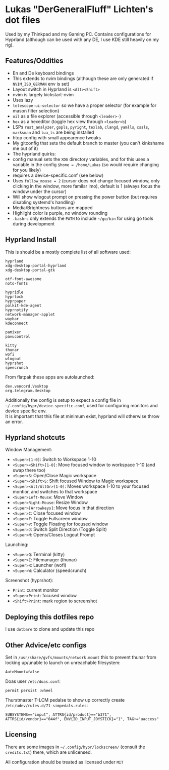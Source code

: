 # Lukas "DerGeneralFluff" Lichten's dot files
Used by my Thinkpad and my Gaming PC. Contains configurations for Hyprland
(although can be used with any DE, I use KDE still heavily on my rig).  

## Features/Oddities
- En and De keyboard bindings
 - This extends to nvim bindings (although these are only generated if `NVIM_ISO_GERMAN` env is set)
 - Layout switch in Hyprland is `<Alt><Shift>`
- nvim is largely kickstart-nvim
 - Uses lazy
 - `telescope-ui-selector` so we have a proper selector (for example for mason filter selection)
 - `oil` as a file explorer (accessible through `<leader>-`)
 - `hex` as a hexeditor (toggle hex view through `<leader>b`)
 - LSPs `rust_analyzer`, `gopls`, `pyright`, `texlab`, `clangd`, `yamlls`, `cssls`, `marksman` and `lua_ls` are being installed
- htop config with small appearence tweaks
- My gitconfig that sets the default branch to master (you can't kinkshame me out of it)
- The hyprland quirks:
 - config manual sets the `XDG` directory variables, and for this uses a variable in the config `$home = /home/Lukas` (so would require changing for you likely)
 - requires a device-specific.conf (see below)
 - Uses `follow_mouse = 2` (cursor does not change focused window, only clicking in the window, more familar imo), default is 1 (always focus the window under the cursor)
 - Will show wlogout prompt on pressing the power button (but requires disabling systemd's handling)
 - Media/Brightness buttons are mapped
 - Highlight color is purple, no window rounding
- `.bashrc` only extends the `PATH` to include `~/go/bin` for using go tools during development

## Hyprland Install
This is should be a mostly complete list of all software used:
```
hyprland
xdg-desktop-portal-hyprland
xdg-desktop-portal-gtk

otf-font-awesome
noto-fonts

hypridle
hyprlock
hyprpaper
polkit-kde-agent
hyprnotify
network-manager-applet
waybar
kdeconnect

pamixer
pavucontrol

kitty
thunar
wofi
wlogout
hyprshot
speecrunch
```

From flatpak these apps are autolaunched:
```
dev.vencord.Vesktop
org.telegram.desktop
```

Additionally the config is setup to expect a config file in `~/.config/hypr/device-specific.conf`,
used for configuring monitors and device specific env.  
It is important that this file at minimum exist, hyprland will otherwise throw an error.

## Hyprland shotcuts
Window Management:
- `<Super>[1-0]`: Switch to Workspace 1-10
- `<Super><Shift>[1-0]`: Move focused window to workspace 1-10 (and swap there too)
- `<Super>S`: Open/Close Magic workspace
- `<Super><Shift>S`: Shift focused Window to Magic workspace
- `<Super><Alt/AltGr>[1-0]`: Moves workspace 1-10 to your focused montior, and switches to that workspace
- `<Super>Left-Mouse`: Move Window
- `<Super>Right-Mouse`: Resize Window
- `<Super>[Arrowkeys]`: Move focus in that direction
- `<Super>C`: Close focused window
- `<Super>F`: Toggle Fullscreen window
- `<Super>V`: Toggle Floating for focused window
- `<Super>J`: Switch Split Direction (Toggle Split)
- `<Super>M`: Opens/Closes Logout Prompt

Launching:
- `<Super>Q`: Terminal (kitty)
- `<Super>E`: Filemanager (thunar)
- `<Super>R`: Launcher (wofi)
- `<Super>W`: Calculator (speedcrunch)

Screenshot (hyprshot):
- `Print`: current monitor
- `<Super>Print`: focused window
- `<Shift>Print`: mark region to screenshot

## Deploying this dotfiles repo
I use `dotbare` to clone and update this repo

## Other Advice/etc configs
Set in `/usr/share/gvfs/mounts/network.mount` this to prevent thunar from locking up/unable to launch on unreachable filesystem:
```
AutoMount=false
```
  
Doas user `/etc/doas.conf`:
```
permit persist :wheel
```
  
Thurstmaster T-LCM pedalse to show up correctly create `/etc/udev/rules.d/71-simpedals.rules`:
```
SUBSYSTEMS=="input", ATTRS{id/product}=="b371", ATTRS{id/vendor}=="044f", ENV{ID_INPUT_JOYSTICK}="1", TAG+="uaccess"
```
  

## Licensing
There are some images in `~/.config/hypr/lockscreen/` (consult the `credits.txt`) there, which are unlicensed.  
  
All configuration should be treated as licensed under `MIT`
